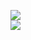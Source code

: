 [![](https://img.shields.io/badge/Made%20With-Github%20Spray-lightgrey.svg?style=for-the-badge&logo=github)](https://github.com/Annihil/github-spray#13306)  
[![](https://i.imgur.com/2DrTn0Z.gif)](https://github.com/Annihil/github-spray)